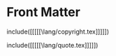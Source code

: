 






































































































# Front Matter






include([[[[[\lang/copyright.tex]]]]])






 










include([[[[[\lang/quote.tex]]]]])




